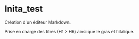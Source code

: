 # Inita_test

Création d'un éditeur Markdown.

Prise en charge des titres (H1 > H6) ainsi que le gras et l'italique.
